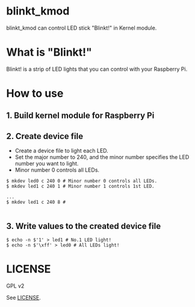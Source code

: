 # blinkt_kmod
blinkt_kmod can control LED stick "Blinkt!" in Kernel module.
# What is "Blinkt!"
Blinkt! is a strip of LED lights that you can control with your Raspberry Pi.
# How to use
## 1. Build kernel module for Raspberry Pi

## 2. Create device file
- Create a device file to light each LED.
- Set the major number to 240, and the minor number specifies the LED number you want to light.
- Minor number 0 controls all LEDs.
```
$ mkdev led0 c 240 0 # Minor number 0 controls all LEDs.
$ mkdev led1 c 240 1 # Minor number 1 controls 1st LED.

...
$ mkdev led1 c 240 8 #


```
## 3. Write values to the created device file
```
$ echo -n $'1' > led1 # No.1 LED light!
$ echo -n $'\xff' > led0 # All LEDs light!

```
# LICENSE
GPL v2

See [LICENSE](/LICENSE).
